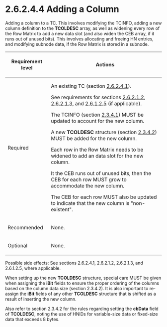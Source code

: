 <html dir="LTR" xmlns:mshelp="http://msdn.microsoft.com/mshelp" xmlns:ddue="http://ddue.schemas.microsoft.com/authoring/2003/5" xmlns:xlink="http://www.w3.org/1999/xlink" xmlns:tool="http://www.microsoft.com/tooltip">
    <head>
        <meta http-equiv="Content-Type" content="text/html; CHARSET=utf-8"></meta>
        <meta name="save" content="history"></meta>
        <title>2.6.2.4.4 Adding a Column</title>
        <xml>
            <mshelp:toctitle title="2.6.2.4.4 Adding a Column"></mshelp:toctitle>
            <mshelp:rltitle title="[MS-PST]: Adding a Column"></mshelp:rltitle>
            <mshelp:keyword index="A" term="07483b5c-bdaa-4b48-a68a-b24c0c720a85"></mshelp:keyword>
            <mshelp:attr name="DCSext.ContentType" value="open specification"></mshelp:attr>
            <mshelp:attr name="AssetID" value="07483b5c-bdaa-4b48-a68a-b24c0c720a85"></mshelp:attr>
            <mshelp:attr name="TopicType" value="kbRef"></mshelp:attr>
            <mshelp:attr name="DCSext.Title" value="[MS-PST]: Adding a Column" />
        </xml>
    </head>
    <body>
        <div id="header">
            <h1 class="heading">2.6.2.4.4 Adding a Column</h1>
        </div>
        <div id="mainSection">
            <div id="mainBody">
                <div id="allHistory" class="saveHistory"></div>
                <div id="sectionSection0" class="section" name="collapseableSection">
                    

<p>Adding a column to a TC. This involves modifying the TCINFO,
adding a new column definition to the <b>TCOLDESC</b> array, as well as
widening every row of the Row Matrix to add a new data slot (and also widen the
CEB array, if it runs out of unused bits). This involves allocating and freeing
HN entries, and modifying subnode data, if the Row Matrix is stored in a
subnode.</p>

<table>
 <thead>
  <tr>
   <th>
   <p>Requirement level</p>
   </th>
   <th>
   <p><b><span>Actions</span></b></p>
   </th>
  </tr>
 </thead>
 <tr>
  <td>
  <p>Required</p>
  </td>
  <td>
  <p>An existing TC (section <a href="a3cafcd6-454a-46b4-a122-ebbda9ae56fb.md">2.6.2.4.1</a>).</p>
  <p>See requirements for sections <a href="5b30032e-8cbc-4f03-a6bd-c21a7f1c54ea.md">2.6.2.1.2</a>, <a href="f774eb0a-f6d7-4240-b515-3213bd9c5c40.md">2.6.2.1.3</a>, and <a href="0ef88344-1236-4d5d-9969-e421e501737c.md">2.6.1.2.5</a> (if applicable).</p>
  <p>The TCINFO (section <a href="45b3a0c5-d6d6-4e02-aebf-13766ff693f0.md">2.3.4.1</a>) MUST be updated
  to account for the new column.</p>
  <p>A new <b>TCOLDESC</b> structure (section <a href="3a2f63cf-bb40-4559-910c-e55ec43d9cbb.md">2.3.4.2</a>) MUST be added
  for the new column.</p>
  <p>Each row in the Row Matrix needs to be widened to add
  an data slot for the new column.</p>
  <p>It the CEB runs out of unused bits, then the CEB for
  each row MUST grow to accommodate the new column.</p>
  <p>The CEB for each row MUST also be updated to indicate
  that the new column is &quot;non-existent&quot;.</p>
  </td>
 </tr>
 <tr>
  <td>
  <p>Recommended</p>
  </td>
  <td>
  <p>None.</p>
  </td>
 </tr>
 <tr>
  <td>
  <p>Optional</p>
  </td>
  <td>
  <p>None.</p>
  </td>
 </tr>
</table>

<p>Possible side effects: See sections<span>
</span>2.6.2.4.1, 2.6.2.1.2, 2.6.2.1.3, and 2.6.1.2.5, where applicable.</p>

<p>When setting up the new <b>TCOLDESC</b> structure, special
care MUST be given when assigning the <b>iBit</b> fields to ensure the proper
ordering of the columns based on the column data size (section 2.3.4.2). It is
also important to re-assign the <b>iBit</b> fields of any other <b>TCOLDESC</b>
structure that is shifted as a result of inserting the new column.</p>

<p>Also refer to section 2.3.4.2 for the rules regarding
setting the <b>cbData</b> field of <b>TCOLDESC</b>, noting the use of HNIDs for
variable-size data or fixed-size data that exceeds 8 bytes.</p>
                </div>
            </div>
        </div>
    </body>
</html>